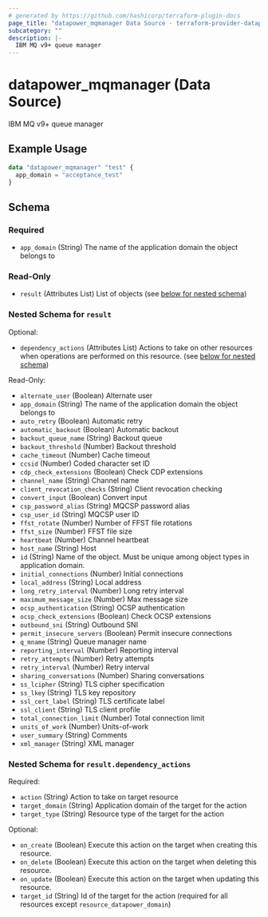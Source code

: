 ```yaml
---
# generated by https://github.com/hashicorp/terraform-plugin-docs
page_title: "datapower_mqmanager Data Source - terraform-provider-datapower"
subcategory: ""
description: |-
  IBM MQ v9+ queue manager
---
```


# datapower_mqmanager (Data Source)

IBM MQ v9+ queue manager

## Example Usage

```terraform
data "datapower_mqmanager" "test" {
  app_domain = "acceptance_test"
}
```

<!-- schema generated by tfplugindocs -->
## Schema

### Required

- `app_domain` (String) The name of the application domain the object belongs to

### Read-Only

- `result` (Attributes List) List of objects (see [below for nested schema](#nestedatt--result))

<a id="nestedatt--result"></a>
### Nested Schema for `result`

Optional:

- `dependency_actions` (Attributes List) Actions to take on other resources when operations are performed on this resource. (see [below for nested schema](#nestedatt--result--dependency_actions))

Read-Only:

- `alternate_user` (Boolean) Alternate user
- `app_domain` (String) The name of the application domain the object belongs to
- `auto_retry` (Boolean) Automatic retry
- `automatic_backout` (Boolean) Automatic backout
- `backout_queue_name` (String) Backout queue
- `backout_threshold` (Number) Backout threshold
- `cache_timeout` (Number) Cache timeout
- `ccsid` (Number) Coded character set ID
- `cdp_check_extensions` (Boolean) Check CDP extensions
- `channel_name` (String) Channel name
- `client_revocation_checks` (String) Client revocation checking
- `convert_input` (Boolean) Convert input
- `csp_password_alias` (String) MQCSP password alias
- `csp_user_id` (String) MQCSP user ID
- `ffst_rotate` (Number) Number of FFST file rotations
- `ffst_size` (Number) FFST file size
- `heartbeat` (Number) Channel heartbeat
- `host_name` (String) Host
- `id` (String) Name of the object. Must be unique among object types in application domain.
- `initial_connections` (Number) Initial connections
- `local_address` (String) Local address
- `long_retry_interval` (Number) Long retry interval
- `maximum_message_size` (Number) Max message size
- `ocsp_authentication` (String) OCSP authentication
- `ocsp_check_extensions` (Boolean) Check OCSP extensions
- `outbound_sni` (String) Outbound SNI
- `permit_insecure_servers` (Boolean) Permit insecure connections
- `q_mname` (String) Queue manager name
- `reporting_interval` (Number) Reporting interval
- `retry_attempts` (Number) Retry attempts
- `retry_interval` (Number) Retry interval
- `sharing_conversations` (Number) Sharing conversations
- `ss_lcipher` (String) TLS cipher specification
- `ss_lkey` (String) TLS key repository
- `ssl_cert_label` (String) TLS certificate label
- `ssl_client` (String) TLS client profile
- `total_connection_limit` (Number) Total connection limit
- `units_of_work` (Number) Units-of-work
- `user_summary` (String) Comments
- `xml_manager` (String) XML manager

<a id="nestedatt--result--dependency_actions"></a>
### Nested Schema for `result.dependency_actions`

Required:

- `action` (String) Action to take on target resource
- `target_domain` (String) Application domain of the target for the action
- `target_type` (String) Resource type of the target for the action

Optional:

- `on_create` (Boolean) Execute this action on the target when creating this resource.
- `on_delete` (Boolean) Execute this action on the target when deleting this resource.
- `on_update` (Boolean) Execute this action on the target when updating this resource.
- `target_id` (String) Id of the target for the action (required for all resources except `resource_datapower_domain`)
